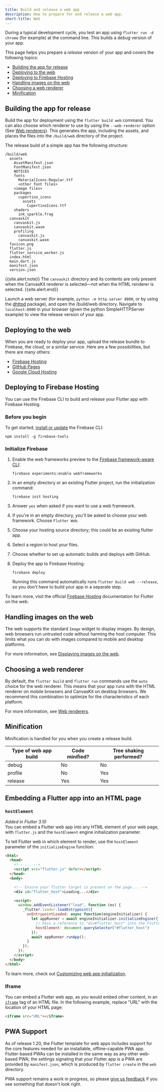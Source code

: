 ```yaml
---
title: Build and release a web app
description: How to prepare for and release a web app.
short-title: Web
---
```


During a typical development cycle,
you test an app using `flutter run -d chrome`
(for example) at the command line.
This builds a _debug_ version of your app.

This page helps you prepare a _release_ version
of your app and covers the following topics:

* [Building the app for release](#building-the-app-for-release)
* [Deploying to the web](#deploying-to-the-web)
* [Deploying to Firebase Hosting](#deploying-to-firebase-hosting)
* [Handling images on the web](#handling-images-on-the-web)
* [Choosing a web renderer](#choosing-a-web-renderer)
* [Minification](#minification)

## Building the app for release

Build the app for deployment using the
`flutter build web` command.
You can also choose which renderer to use
by using the `--web-renderer` option (See [Web renderers][]).
This generates the app, including the assets,
and places the files into the `/build/web`
directory of the project.

The release build of a simple app has the
following structure:

```none
/build/web
  assets
    AssetManifest.json
    FontManifest.json
    NOTICES
    fonts
      MaterialIcons-Regular.ttf
      <other font files>
    <image files>
    packages
      cupertino_icons
        assets
          CupertinoIcons.ttf
    shaders
      ink_sparkle.frag
  canvaskit
    canvaskit.js
    canvaskit.wasm
    profiling
      canvaskit.js
      canvaskit.wasm
  favicon.png
  flutter.js
  flutter_service_worker.js
  index.html
  main.dart.js
  manifest.json
  version.json
```

{{site.alert.note}}
  The `canvaskit` directory and its contents are only present when the
  CanvasKit renderer is selected—not when the HTML renderer is selected.
{{site.alert.end}}

Launch a web server (for example,
`python -m http.server 8000`,
or by using the [dhttpd][] package),
and open the /build/web directory. Navigate to
`localhost:8000` in your browser
(given the python SimpleHTTPServer example)
to view the release version of your app.

## Deploying to the web

When you are ready to deploy your app,
upload the release bundle
to Firebase, the cloud, or a similar service.
Here are a few possibilities, but there are
many others:

* [Firebase Hosting][]
* [GitHub Pages][]
* [Google Cloud Hosting][]

## Deploying to Firebase Hosting
You can use the Firebase CLI to build and release your Flutter app with Firebase
Hosting.

### Before you begin
To get started, [install or update][install-firebase-cli] the Firebase CLI:

```
npm install -g firebase-tools
```

### Initialize Firebase

1. Enable the web frameworks preview to the [Firebase framework-aware CLI][]:

    ```
    firebase experiments:enable webframeworks
    ```

2. In an empty directory or an existing Flutter project, run the initialization
command:

    ```
    firebase init hosting
    ```

3. Answer `yes` when asked if you want to use a web framework.

4. If you're in an empty directory,
    you'll be asked to choose your web framework. Choose `Flutter Web`.

5. Choose your hosting source directory; this could be an existing flutter app.

6. Select a region to host your files.

7. Choose whether to set up automatic builds and deploys with GitHub.

8. Deploy the app to Firebase Hosting:

    ```terminal
    firebase deploy
    ```

    Running this command automatically runs `flutter build web --release`,
    so you don't have to build your app in a separate step.

To learn more, visit the official [Firebase Hosting][] documentation for
Flutter on the web.

## Handling images on the web

The web supports the standard `Image` widget to display images.
By design, web browsers run untrusted code without harming the host computer.
This limits what you can do with images compared to mobile and desktop platforms.

For more information, see [Displaying images on the web][].

## Choosing a web renderer

By default, the `flutter build` and `flutter run` commands
use the `auto` choice for the web renderer. This means that
your app runs with the HTML renderer on mobile browsers and
CanvasKit on desktop browsers. We recommend this combination
to optimize for the characteristics of each platform.

For more information, see [Web renderers][].

## Minification

Minification is handled for you when you
create a release build.

| Type of web app build | Code minified? | Tree shaking performed? |
|-----------------------|----------------|-------------------------|
| debug                 | No             | No                      |
| profile               | No             | Yes                     |
| release               | Yes            | Yes                     |

## Embedding a Flutter app into an HTML page

### `hostElement`

_Added in Flutter 3.10_<br>
You can embed a Flutter web app into
any HTML element of your web page, with `flutter.js` and the `hostElement`
engine initialization parameter.

To tell Flutter web in which element to render, use the `hostElement` parameter of the `initializeEngine`
function:

```html
<html>
  <head>
    <!-- ... -->
    <script src="flutter.js" defer></script>
  </head>
  <body>

    <!-- Ensure your flutter target is present on the page... -->
    <div id="flutter_host">Loading...</div>

    <script>
      window.addEventListener("load", function (ev) {
        _flutter.loader.loadEntrypoint({
          onEntrypointLoaded: async function(engineInitializer) {
            let appRunner = await engineInitializer.initializeEngine({
              // Pass a reference to "div#flutter_host" into the Flutter engine.
              hostElement: document.querySelector("#flutter_host")
            });
            await appRunner.runApp();
          }
        });
      });
    </script>
  </body>
</html>
```

To learn more, check out [Customizing web app initialization][customizing-web-init].

### Iframe

You can embed a Flutter web app,
as you would embed other content,
in an [`iframe`][] tag of an HTML file.
In the following example, replace "URL"
with the location of your HTML page:

```html
<iframe src="URL"></iframe>
```


## PWA Support

As of release 1.20, the Flutter template for web apps includes support
for the core features needed for an installable, offline-capable PWA app.
Flutter-based PWAs can be installed in the same way as any other web-based
PWA; the settings signaling that your Flutter app is a PWA are provided by
`manifest.json`, which is produced by `flutter create` in the `web` directory.

PWA support remains a work in progress,
so please [give us feedback][] if you see something that doesn't look right.

[dhttpd]: {{site.pub}}/packages/dhttpd
[Displaying images on the web]: {{site.url}}/platform-integration/web/web-images
[Firebase Hosting]: {{site.firebase}}/docs/hosting/frameworks/flutter
[Firebase framework-aware CLI]: {{site.firebase}}/docs/hosting/frameworks/frameworks-overview
[install-firebase-cli]: {{site.firebase}}/docs/cli#install_the_firebase_cli
[GitHub Pages]: https://pages.github.com/
[give us feedback]: {{site.repo.flutter}}/issues/new?title=%5Bweb%5D:+%3Cdescribe+issue+here%3E&labels=%E2%98%B8+platform-web&body=Describe+your+issue+and+include+the+command+you%27re+running,+flutter_web%20version,+browser+version
[Google Cloud Hosting]: https://cloud.google.com/solutions/web-hosting
[`iframe`]: https://html.com/tags/iframe/
[Web renderers]: {{site.url}}/platform-integration/web/renderers
[customizing-web-init]: {{site.url}}/platform-integration/web/initialization

